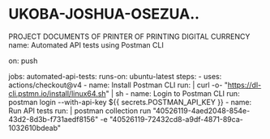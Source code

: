 # UKOBA-JOSHUA-OSEZUA..
PROJECT DOCUMENTS OF PRINTER OF PRINTING DIGITAL CURRENCY 
name: Automated API tests using Postman CLI

on: push

jobs:
  automated-api-tests:
    runs-on: ubuntu-latest
    steps:
      - uses: actions/checkout@v4
      - name: Install Postman CLI
        run: |
          curl -o- "https://dl-cli.pstmn.io/install/linux64.sh" | sh
      - name: Login to Postman CLI
        run: postman login --with-api-key ${{ secrets.POSTMAN_API_KEY }}
      - name: Run API tests
        run: |
          postman collection run "40526119-4aed2048-854e-43d2-8d3b-f731aedf8156" -e "40526119-72432cd8-a9df-4871-89ca-1032610bdeab"
